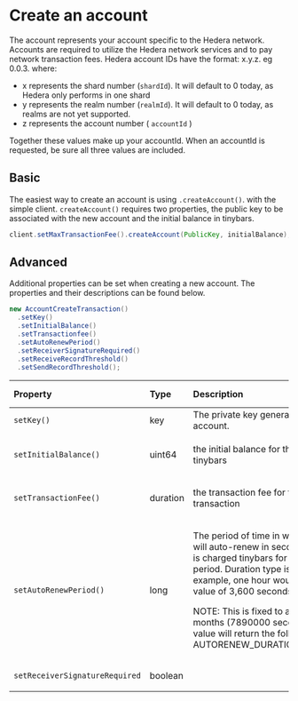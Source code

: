 # Create an account

The account represents your account specific to the Hedera network. Accounts are required to utilize the Hedera network services and to pay network transaction fees. Hedera account IDs have the format: x.y.z. eg 0.0.3. where:

* x represents the shard number \(`shardId`\). It will default to 0 today, as Hedera only performs in one shard
* y represents the realm number \(`realmId`\). It will default to 0 today, as realms are not yet supported.
* z represents the account number \( `accountId` \)

Together these values make up your accountId. When an accountId is requested, be sure all three values are included.



## Basic

The easiest way to create an account is using `.createAccount()`. with the simple client. `createAccount()` requires two properties, the public key to be associated with the new account and the initial balance in tinybars.

```java
client.setMaxTransactionFee().createAccount(PublicKey, initialBalance);
```

## Advanced

Additional properties can be set when creating a new account. The properties and their descriptions can be found below.

```java
new AccountCreateTransaction()
  .setKey()
  .setInitialBalance()
  .setTransactionfee()
  .setAutoRenewPeriod()
  .setReceiverSignatureRequired()
  .setReceiveRecordThreshold()
  .setSendRecordThreshold();
```



<table>
  <thead>
    <tr>
      <th style="text-align:left">Property</th>
      <th style="text-align:left">Type</th>
      <th style="text-align:left">Description</th>
      <th style="text-align:left">Default Value</th>
    </tr>
  </thead>
  <tbody>
    <tr>
      <td style="text-align:left"><code>setKey() </code>
      </td>
      <td style="text-align:left">key</td>
      <td style="text-align:left">The private key generated for the new account.</td>
      <td style="text-align:left">None</td>
    </tr>
    <tr>
      <td style="text-align:left">
        <p></p>
        <p><code>setInitialBalance()</code>
        </p>
      </td>
      <td style="text-align:left">uint64</td>
      <td style="text-align:left">
        <p></p>
        <p>the initial balance for the account in tinybars</p>
      </td>
      <td style="text-align:left">0</td>
    </tr>
    <tr>
      <td style="text-align:left">
        <p></p>
        <p><code>setTransactionFee()</code>
        </p>
      </td>
      <td style="text-align:left">duration</td>
      <td style="text-align:left">
        <p></p>
        <p>the transaction fee for the account create transaction</p>
      </td>
      <td style="text-align:left">none</td>
    </tr>
    <tr>
      <td style="text-align:left">
        <p></p>
        <p><code>setAutoRenewPeriod()</code>
        </p>
      </td>
      <td style="text-align:left">long</td>
      <td style="text-align:left">
        <p></p>
        <p>The period of time in which the account will auto-renew in seconds. The
          account is charged tinybars for every auto-renew period. Duration type
          is in seconds. For example, one hour would result in the input value of
          3,600 seconds.</p>
        <p></p>
        <p>NOTE: This is fixed to approximately 3 months (7890000 seconds). Any other
          value will return the following error: AUTORENEW_DURATION_NOT_IN_RANGE.</p>
      </td>
      <td style="text-align:left">2,592,000 seconds</td>
    </tr>
    <tr>
      <td style="text-align:left">
        <p></p>
        <p><code>setReceiverSignatureRequired</code>
        </p>
      </td>
      <td style="text-align:left">boolean</td>
      <td style="text-align:left"></td>
      <td style="text-align:left">false</td>
    </tr>
  </tbody>
</table>